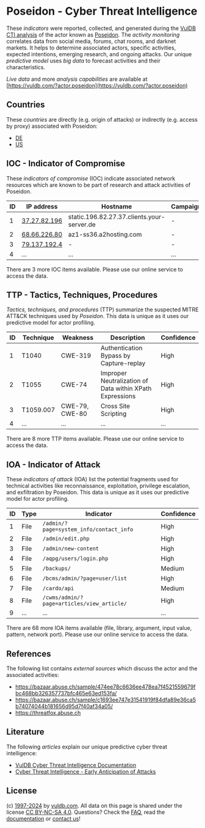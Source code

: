 # Poseidon - Cyber Threat Intelligence

These _indicators_ were reported, collected, and generated during the [VulDB CTI analysis](https://vuldb.com/?kb.cti) of the actor known as [Poseidon](https://vuldb.com/?actor.poseidon). The _activity monitoring_ correlates data from social media, forums, chat rooms, and darknet markets. It helps to determine associated actors, specific activities, expected intentions, emerging research, and ongoing attacks. Our unique _predictive model_ uses _big data_ to forecast activities and their characteristics.

_Live data_ and more _analysis capabilities_ are available at [https://vuldb.com/?actor.poseidon](https://vuldb.com/?actor.poseidon)

## Countries

These _countries_ are directly (e.g. origin of attacks) or indirectly (e.g. access by proxy) associated with Poseidon:

* [DE](https://vuldb.com/?country.de)
* [US](https://vuldb.com/?country.us)

## IOC - Indicator of Compromise

These _indicators of compromise_ (IOC) indicate associated network resources which are known to be part of research and attack activities of Poseidon.

ID | IP address | Hostname | Campaign | Confidence
-- | ---------- | -------- | -------- | ----------
1 | [37.27.82.196](https://vuldb.com/?ip.37.27.82.196) | static.196.82.27.37.clients.your-server.de | - | High
2 | [68.66.226.80](https://vuldb.com/?ip.68.66.226.80) | az1-ss36.a2hosting.com | - | High
3 | [79.137.192.4](https://vuldb.com/?ip.79.137.192.4) | - | - | High
4 | ... | ... | ... | ...

There are 3 more IOC items available. Please use our online service to access the data.

## TTP - Tactics, Techniques, Procedures

_Tactics, techniques, and procedures_ (TTP) summarize the suspected MITRE ATT&CK techniques used by _Poseidon_. This data is unique as it uses our predictive model for actor profiling.

ID | Technique | Weakness | Description | Confidence
-- | --------- | -------- | ----------- | ----------
1 | T1040 | CWE-319 | Authentication Bypass by Capture-replay | High
2 | T1055 | CWE-74 | Improper Neutralization of Data within XPath Expressions | High
3 | T1059.007 | CWE-79, CWE-80 | Cross Site Scripting | High
4 | ... | ... | ... | ...

There are 8 more TTP items available. Please use our online service to access the data.

## IOA - Indicator of Attack

These _indicators of attack_ (IOA) list the potential fragments used for technical activities like reconnaissance, exploitation, privilege escalation, and exfiltration by Poseidon. This data is unique as it uses our predictive model for actor profiling.

ID | Type | Indicator | Confidence
-- | ---- | --------- | ----------
1 | File | `/admin/?page=system_info/contact_info` | High
2 | File | `/admin/edit.php` | High
3 | File | `/admin/new-content` | High
4 | File | `/aqpg/users/login.php` | High
5 | File | `/backups/` | Medium
6 | File | `/bcms/admin/?page=user/list` | High
7 | File | `/cardo/api` | Medium
8 | File | `/cwms/admin/?page=articles/view_article/` | High
9 | ... | ... | ...

There are 68 more IOA items available (file, library, argument, input value, pattern, network port). Please use our online service to access the data.

## References

The following list contains _external sources_ which discuss the actor and the associated activities:

* https://bazaar.abuse.ch/sample/474ee78c6636ee478ea7f4521559679fbc468bb326357737bfc465e63ed153fa/
* https://bazaar.abuse.ch/sample/c1693ee747e31541919f84dfa89e36ca5b74074044b181656d95d7f40af34a05/
* https://threatfox.abuse.ch

## Literature

The following _articles_ explain our unique predictive cyber threat intelligence:

* [VulDB Cyber Threat Intelligence Documentation](https://vuldb.com/?kb.cti)
* [Cyber Threat Intelligence - Early Anticipation of Attacks](https://www.scip.ch/en/?labs.20201022)

## License

(c) [1997-2024](https://vuldb.com/?kb.changelog) by [vuldb.com](https://vuldb.com/?kb.about). All data on this page is shared under the license [CC BY-NC-SA 4.0](https://creativecommons.org/licenses/by-nc-sa/4.0/). Questions? Check the [FAQ](https://vuldb.com/?kb.faq), read the [documentation](https://vuldb.com/?kb) or [contact us](https://vuldb.com/?contact)!
